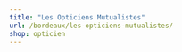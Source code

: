 ```yaml
---
title: "Les Opticiens Mutualistes"
url: /bordeaux/les-opticiens-mutualistes/
shop: opticien
---
```

